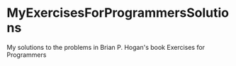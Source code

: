 # MyExercisesForProgrammersSolutions
My solutions to the problems in Brian P. Hogan's book Exercises for Programmers
